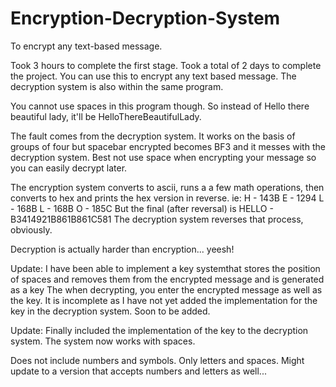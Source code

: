 # Encryption-Decryption-System
To encrypt any text-based message.

Took 3 hours to complete the first stage. 
Took a total of 2 days to complete the project.
You can use this to encrypt any text based message. 
The decryption system is also within the same program.

You cannot use spaces in this program though.
So instead of Hello there beautiful lady, it'll be HelloThereBeautifulLady.

The fault comes from the decryption system.
It works on the basis of groups of four but spacebar encrypted becomes BF3 and it messes with the decryption system.
Best not use space when encrypting your message so you can easily decrypt later.

The encryption system converts to ascii, runs a a few math operations, then converts to hex and prints the hex version in reverse.
ie: 
H - 143B
E - 1294
L - 168B
L - 168B
O - 185C
But the final (after reversal) is HELLO - B3414921B861B861C581
The decryption system reverses that process, obviously.

Decryption is actually harder than encryption... yeesh!

Update:
I have been able to implement a key systemthat stores the position of spaces and removes them from the encrypted message and is generated as a key
The when decrypting, you enter the encrypted message as well as the key.
It is incomplete as I have not yet added the implementation for the key in the decryption system.
Soon to be added.

Update:
Finally included the implementation of the key to the decryption system.
The system now works with spaces.

Does not include numbers and symbols. Only letters and spaces.
Might update to a version that accepts numbers and letters as well...
